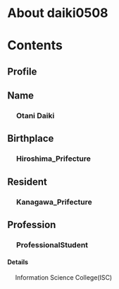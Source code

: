 # About daiki0508

# Contents

## Profile

## Name
### &emsp;&nbsp;Otani Daiki

## Birthplace
### &emsp;&nbsp;Hiroshima_Prifecture

## Resident
### &emsp;&nbsp;Kanagawa_Prifecture

## Profession
### &emsp;&nbsp;ProfessionalStudent
#### Details
&emsp;&nbsp;Information Science College(ISC)
